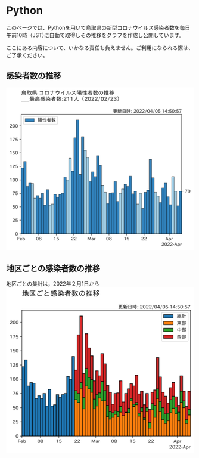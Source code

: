 # Python
このページでは、Pythonを用いて鳥取県の新型コロナウイルス感染者数を毎日午前10時（JST)に自動で取得しその推移をグラフを作成し公開しています。

ここにある内容について、いかなる責任も負えません。ご利用になられる際は、ご了承ください。
## 感染者数の推移
![fig1](covid19/Data/fig/graph/tottori.svg)
## 地区ごとの感染者数の推移
地区ごとの集計は，2022年２月1日から
![fig2](covid19/Data/fig/graph/tottori-area.svg)
